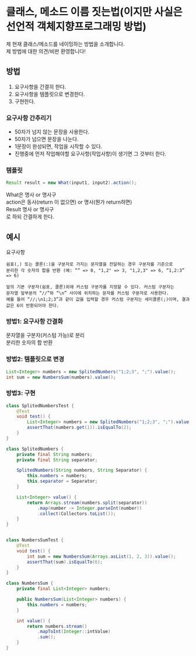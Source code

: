 # 클래스, 메소드 이름 짓는법(이지만 사실은 선언적 객체지향프로그래밍 방법)
제 현재 클래스/메소드를 네이밍하는 방법을 소개합니다.  
제 방법에 대한 의견/비판 환영합니다!

## 방법
1. 요구사항을 간결히 한다.
2. 요구사항을 템플릿으로 변경한다.
3. 구현한다.

### 요구사항 간추리기
* 50자가 넘지 않는 문장을 사용한다.
* 50자가 넘으면 문장을 나눈다.
* 1문장이 완성되면, 작업을 시작할 수 있다.
* 진행중에 먼저 작업해야할 요구사항(작업사항)이 생기면 그 것부터 한다.

### 템플릿
```java
Result result = new What(input1, input2).action();
```

What은 명사 or 명사구  
action은 동사(return 이 없으면) or 명사(뭔가 return하면)  
Result 명사 or 명사구  
로 하되 간결하게 한다.

## 예시
요구사항
```
쉼표(,) 또는 콜론(:)을 구분자로 가지는 문자열을 전달하는 경우 구분자를 기준으로
분리한 각 숫자의 합을 반환 (예: “” => 0, "1,2" => 3, "1,2,3" => 6, “1,2:3” => 6)

앞의 기본 구분자(쉼표, 콜론)외에 커스텀 구분자를 지정할 수 있다. 커스텀 구분자는
문자열 앞부분의 “//”와 “\n” 사이에 위치하는 문자를 커스텀 구분자로 사용한다. 
예를 들어 “//;\n1;2;3”과 같이 값을 입력할 경우 커스텀 구분자는 세미콜론(;)이며, 결과 값은 6이 반환되어야 한다.
```
### 방법1: 요구사항 간결화
문자열을 구분자(커스텀 가능)로 분리  
분리한 숫자의 합 반환

### 방법2: 템플릿으로 변경
```java
List<Integer> numbers = new SplitedNumbers("1;2;3", ";").value();
int sum = new NumbersSum(numbers).value();
```

### 방법3: 구현
```java
class SplitedNumbersTest {
    @Test
    void test() {
        List<Integer> numbers = new SplitedNumbers("1;2;3", ";").value();
        assertThat(numbers.get(1)).isEqualTo(2);
    }
}

class SplitedNumbers {
    private final String numbers;
    private final String separator;

    SplitedNumbers(String numbers, String Separator) {
        this.numbers = numbers;
        this.separator = Separator;
    }

    List<Integer> value() {
        return Arrays.stream(numbers.split(separator))
            .map(number -> Integer.parseInt(number))
            .collect(Collectors.toList());
    }
}


class NumbersSumTest {
    @Test
    void test() {
        int sum = new NumbersSum(Arrays.asList(1, 2, 3)).value();
        assertThat(sum).isEqualTo(6);
    }
}

class NumbersSum {
    private final List<Integer> numbers;

    public NumbersSum(List<Integer> numbers) {
        this.numbers = numbers;
    }

    int value() {
        return numbers.stream()
            .mapToInt(Integer::intValue)
            .sum();
    }
}
```
